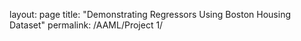 layout: page
title: "Demonstrating Regressors Using Boston Housing Dataset"
permalink: /AAML/Project 1/